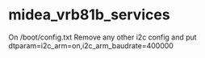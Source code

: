 # midea_vrb81b_services

On /boot/config.txt
Remove any other i2c config and put
dtparam=i2c_arm=on,i2c_arm_baudrate=400000